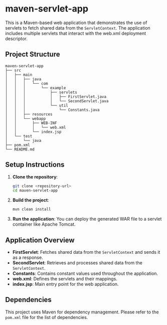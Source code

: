 # maven-servlet-app

This is a Maven-based web application that demonstrates the use of servlets to fetch shared data from the `ServletContext`. The application includes multiple servlets that interact with the web.xml deployment descriptor.

## Project Structure

```
maven-servlet-app
├── src
│   ├── main
│   │   ├── java
│   │   │   └── com
│   │   │       └── example
│   │   │           ├── servlets
│   │   │           │   ├── FirstServlet.java
│   │   │           │   └── SecondServlet.java
│   │   │           └── util
│   │   │               └── Constants.java
│   │   ├── resources
│   │   └── webapp
│   │       ├── WEB-INF
│   │       │   └── web.xml
│   │       └── index.jsp
│   └── test
│       └── java
├── pom.xml
└── README.md
```

## Setup Instructions

1. **Clone the repository**:
   ```bash
   git clone <repository-url>
   cd maven-servlet-app
   ```

2. **Build the project**:
   ```bash
   mvn clean install
   ```

3. **Run the application**:
   You can deploy the generated WAR file to a servlet container like Apache Tomcat.

## Application Overview

- **FirstServlet**: Fetches shared data from the `ServletContext` and sends it as a response.
- **SecondServlet**: Retrieves and processes shared data from the `ServletContext`.
- **Constants**: Contains constant values used throughout the application.
- **web.xml**: Defines the servlets and their mappings.
- **index.jsp**: Main entry point for the web application.

## Dependencies

This project uses Maven for dependency management. Please refer to the `pom.xml` file for the list of dependencies.